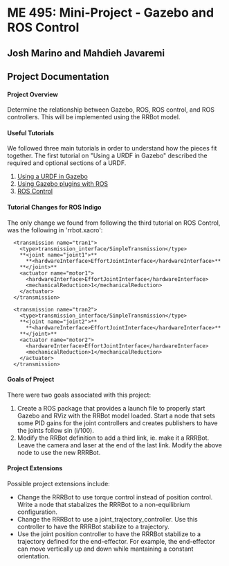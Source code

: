 ME 495: Mini-Project - Gazebo and ROS Control
=============================================

Josh Marino and Mahdieh Javaremi
--------------------------------


## Project Documentation ##


#### Project Overview ####
Determine the relationship between Gazebo, ROS, ROS control, and ROS controllers. This will be implemented using the RRBot model.


#### Useful Tutorials ####
We followed three main tutorials in order to understand how the pieces fit together. The first tutorial on "Using a URDF in Gazebo" described the required and optional sections of a URDF.

1. [Using a URDF in Gazebo](http://gazebosim.org/tutorials/?tut=ros_urdf")
2. [Using Gazebo plugins with ROS](http://gazebosim.org/tutorials?tut=ros_gzplugins)
3. [ROS Control](http://gazebosim.org/tutorials/?tut=ros_control)



#### Tutorial Changes for ROS Indigo ####
The only change we found from following the third tutorial on ROS Control, was the following in 'rrbot.xacro':

```
  <transmission name="tran1">
    <type>transmission_interface/SimpleTransmission</type>
    **<joint name="joint1">**
      **<hardwareInterface>EffortJointInterface</hardwareInterface>**
    **</joint>**
    <actuator name="motor1">
      <hardwareInterface>EffortJointInterface</hardwareInterface>
      <mechanicalReduction>1</mechanicalReduction>
    </actuator>
  </transmission>

  <transmission name="tran2">
    <type>transmission_interface/SimpleTransmission</type>
    **<joint name="joint2">**
      **<hardwareInterface>EffortJointInterface</hardwareInterface>**
    **</joint>**
    <actuator name="motor2">
      <hardwareInterface>EffortJointInterface</hardwareInterface>
      <mechanicalReduction>1</mechanicalReduction>
    </actuator>
  </transmission>
```

#### Goals of Project ####
There were two goals associated with this project:

1. Create a ROS package that provides a launch file to properly start Gazebo and RViz with the RRBot model loaded. Start a node that sets some PID gains for the joint controllers and creates publishers to have the joints follow sin (i/100).
2. Modify the RRBot definition to add a third link, ie. make it a RRRBot. Leave the camera and laser at the end of the last link. Modify the above node to use the new RRRBot.


#### Project Extensions ####
Possible project extensions include:

* Change the RRRBot to use torque control instead of position control. Write a node that stabalizes the RRRBot to a non-equilibrium configuration.
* Change the RRRBot to use a joint_trajectory_controller. Use this controller to have the RRRBot stabilize to a trajectory.
* Use the joint position controller to have the RRRBot stabilize to a trajectory defined for the end-effector. For example, the end-effector can move vertically up and down while mantaining a constant orientation.
